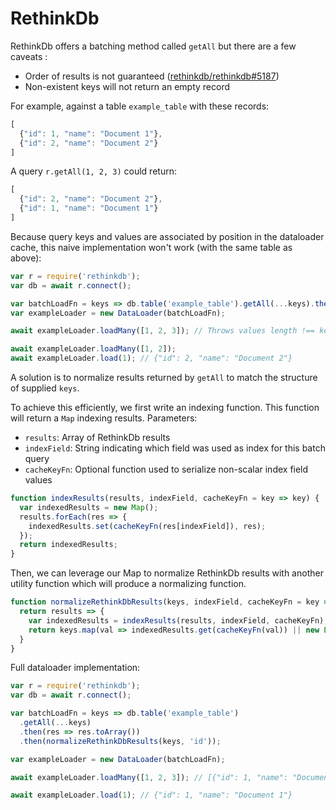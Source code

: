 # RethinkDb

RethinkDb offers a batching method called `getAll` but there are a few caveats :
* Order of results is not guaranteed ([rethinkdb/rethinkdb#5187](https://github.com/rethinkdb/rethinkdb/issues/5187))
* Non-existent keys will not return an empty record

For example, against a table `example_table` with these records:
```js
[
  {"id": 1, "name": "Document 1"},
  {"id": 2, "name": "Document 2"}
]
```
A query `r.getAll(1, 2, 3)` could return:
```js
[
  {"id": 2, "name": "Document 2"},
  {"id": 1, "name": "Document 1"}
]
```

Because query keys and values are associated by position in the dataloader cache, this naive implementation won't work (with the same table as above):
```js
var r = require('rethinkdb');
var db = await r.connect();

var batchLoadFn = keys => db.table('example_table').getAll(...keys).then(res => res.toArray());
var exampleLoader = new DataLoader(batchLoadFn);

await exampleLoader.loadMany([1, 2, 3]); // Throws values length !== keys length

await exampleLoader.loadMany([1, 2]);
await exampleLoader.load(1); // {"id": 2, "name": "Document 2"}
```

A solution is to normalize results returned by `getAll` to match the structure of supplied `keys`.

To achieve this efficiently, we first write an indexing function. This function will return a `Map` indexing results.
Parameters:
* `results`: Array of RethinkDb results
* `indexField`: String indicating which field was used as index for this batch query
* `cacheKeyFn`: Optional function used to serialize non-scalar index field values
```js
function indexResults(results, indexField, cacheKeyFn = key => key) {
  var indexedResults = new Map();
  results.forEach(res => {
    indexedResults.set(cacheKeyFn(res[indexField]), res);
  });
  return indexedResults;
}
```
Then, we can leverage our Map to normalize RethinkDb results with another utility function which will produce a normalizing function.
```js
function normalizeRethinkDbResults(keys, indexField, cacheKeyFn = key => key) {
  return results => {
    var indexedResults = indexResults(results, indexField, cacheKeyFn);
    return keys.map(val => indexedResults.get(cacheKeyFn(val)) || new Error(`Key not found : ${val}`));
  }
}
```

Full dataloader implementation:
```js
var r = require('rethinkdb');
var db = await r.connect();

var batchLoadFn = keys => db.table('example_table')
  .getAll(...keys)
  .then(res => res.toArray())
  .then(normalizeRethinkDbResults(keys, 'id'));

var exampleLoader = new DataLoader(batchLoadFn);

await exampleLoader.loadMany([1, 2, 3]); // [{"id": 1, "name": "Document 1"}, {"id": 2, "name": "Document 2"}, Error];

await exampleLoader.load(1); // {"id": 1, "name": "Document 1"}
```
